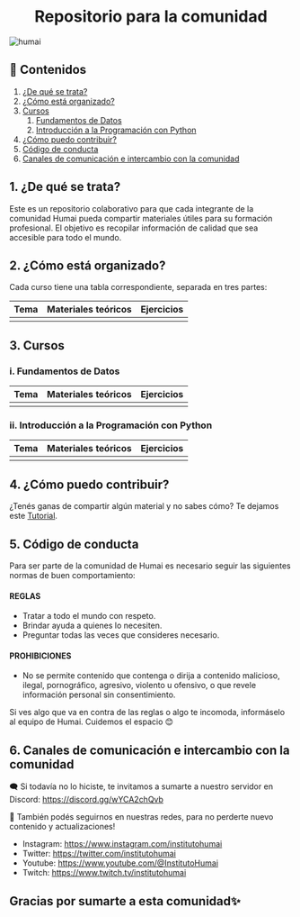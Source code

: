 # <div align="center">Repositorio para la comunidad</div>

![humai](https://user-images.githubusercontent.com/126087207/224071314-994952ab-76b3-4458-9247-e68d1d3d97a5.PNG)

## 🔗 Contenidos
1. [¿De qué se trata?](#1-de-qué-se-trata)
2. [¿Cómo está organizado?](#2-cómo-está-organizado)
3. [Cursos](#3-cursos)
    1. [Fundamentos de Datos](#i-fundamentos-de-datos)
    2. [Introducción a la Programación con Python](#ii-introducción-a-la-programación-con-python)
4. [¿Cómo puedo contribuir?](#4-cómo-puedo-contribuir)
5. [Código de conducta](#5-código-de-conducta)
6. [Canales de comunicación e intercambio con la comunidad](#6-canales-de-comunicación-e-intercambio-con-la-comunidad) 
    
## 1. ¿De qué se trata?

Este es un repositorio colaborativo para que cada integrante de la comunidad Humai pueda compartir materiales útiles para su formación profesional. El objetivo es recopilar información de calidad que sea accesible para todo el mundo. 

## 2. ¿Cómo está organizado?

Cada curso tiene una tabla correspondiente, separada en tres partes: 

| Tema  | Materiales teóricos| Ejercicios |
| ------------- |:-------------:|:-------------:|
|               |               |               |                

## 3. Cursos

### i. Fundamentos de Datos

| Tema  | Materiales teóricos| Ejercicios |
| ------------- |:-------------:|:-------------:|
|               |               |               |

### ii. Introducción a la Programación con Python

| Tema  | Materiales teóricos| Ejercicios |
| ------------- |:-------------:|:-------------:|
|               |               |               |         

## 4. ¿Cómo puedo contribuir?

¿Tenés ganas de compartir algún material y no sabes cómo? Te dejamos este [Tutorial](https://ihumai.medium.com/gitflow-colaborando-en-git-4046f4a95c9c).

## 5. Código de conducta

Para ser parte de la comunidad de Humai es necesario seguir las siguientes normas de buen comportamiento:

#### REGLAS 
- Tratar a todo el mundo con respeto. 
- Brindar ayuda a quienes lo necesiten.
- Preguntar todas las veces que consideres necesario. 

#### PROHIBICIONES
- No se permite contenido que contenga o dirija a contenido malicioso, ilegal, pornográfico, agresivo, violento u ofensivo, o que revele información personal sin consentimiento.

Si ves algo que va en contra de las reglas o algo te incomoda, informáselo al equipo de Humai. Cuidemos el espacio 😊

## 6. Canales de comunicación e intercambio con la comunidad

🗨️ Si todavía no lo hiciste, te invitamos a sumarte a nuestro servidor en Discord: https://discord.gg/wYCA2chQvb  

📱 También podés seguirnos en nuestras redes, para no perderte nuevo contenido y actualizaciones!

* Instagram: https://www.instagram.com/institutohumai
* Twitter: https://twitter.com/institutohumai
* Youtube: https://www.youtube.com/@InstitutoHumai
* Twitch: https://www.twitch.tv/institutohumai


## Gracias por sumarte a esta comunidad✨
